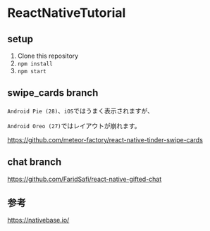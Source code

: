 # ReactNativeTutorial

## setup

1. Clone this repository
2. `npm install`
3. `npm start`

## swipe_cards branch

`Android Pie (28)`、`iOS`ではうまく表示されますが、

`Android Oreo (27)`ではレイアウトが崩れます。

https://github.com/meteor-factory/react-native-tinder-swipe-cards

## chat branch

https://github.com/FaridSafi/react-native-gifted-chat

## 参考

https://nativebase.io/
